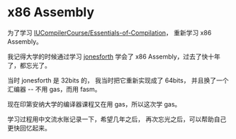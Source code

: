 # x86 Assembly

为了学习 [IUCompilerCourse/Essentials-of-Compilation](https://github.com/IUCompilerCourse/Essentials-of-Compilation)，
重新学习 x86 Assembly。

我记得大学的时候通过学习 [jonesforth](https://github.com/xieyuheng/jonesforth)
学会了 x86 Assembly，过去了快十年了，都忘光了。

当时 jonesforth 是 32bits 的，
我当时把它重新实现成了 64bits，
并且换了一个汇编器 -- 不用 gas，而用 fasm。

现在印第安纳大学的编译器课程又在用 gas，所以这次学 gas。

学习过程用中文流水账记录一下，希望几年之后，
再次忘光之后，可以帮助自己更快回忆起来。
